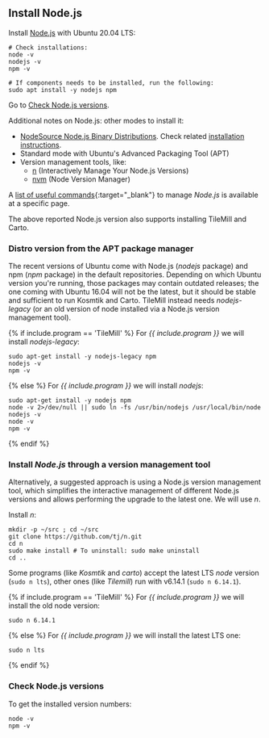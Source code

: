 ## Install Node.js

Install [Node.js](https://nodejs.org/en/) with Ubuntu 20.04 LTS:

```shell
# Check installations:
node -v
nodejs -v
npm -v

# If components needs to be installed, run the following:
sudo apt install -y nodejs npm
```

Go to [Check Node.js versions](#check-nodejs-versions).

Additional notes on Node.js: other modes to install it:

- [NodeSource Node.js Binary Distributions](https://github.com/nodesource/distributions). Check related [installation instructions](https://github.com/nodesource/distributions#installation-instructions).
- Standard mode with Ubuntu's Advanced Packaging Tool (APT)
- Version management tools, like:
  - [n](https://github.com/tj/n) (Interactively Manage Your Node.js Versions)
  - [nvm](https://github.com/creationix/nvm) (Node Version Manager)

A [list of useful commands](../nodejs-commands){:target="_blank"} to manage *Node.js* is available at a specific page.

The above reported Node.js version also supports installing TileMill and Carto.

### Distro version from the APT package manager

The recent versions of Ubuntu come with Node.js (*nodejs* package) and npm (*npm* package) in the default repositories. Depending on which Ubuntu version you're running, those packages may contain outdated releases; the one coming with Ubuntu 16.04 will not be the latest, but it should be stable and sufficient to run Kosmtik and Carto. TileMill instead needs *nodejs-legacy* (or an old version of node installed via a Node.js version management tool).

{% if include.program == 'TileMill' %}
For *{{ include.program }}* we will install *nodejs-legacy*:

```shell
sudo apt-get install -y nodejs-legacy npm
nodejs -v
npm -v
```
{% else %}
For *{{ include.program }}* we will install *nodejs*:

```shell
sudo apt-get install -y nodejs npm
node -v 2>/dev/null || sudo ln -fs /usr/bin/nodejs /usr/local/bin/node
nodejs -v
node -v
npm -v
```
{% endif %}

### Install *Node.js* through a version management tool

Alternatively, a suggested approach is using a Node.js version management tool, which simplifies the interactive management of different Node.js versions and allows performing the upgrade to the latest one. We will use *n*.

Install *n*:

```shell
mkdir -p ~/src ; cd ~/src
git clone https://github.com/tj/n.git
cd n
sudo make install # To uninstall: sudo make uninstall
cd ..
```

Some programs (like *Kosmtik* and *carto*) accept the latest LTS *node* version (`sudo n lts`), other ones (like *Tilemill*) run with v6.14.1 (`sudo n 6.14.1`).

{% if include.program == 'TileMill' %}
For *{{ include.program }}* we will install the old node version:

```shell
sudo n 6.14.1
```
{% else %}
For *{{ include.program }}* we will install the latest LTS one:

```shell
sudo n lts
```
{% endif %}

### Check Node.js versions

To get the installed version numbers:

```shell
node -v
npm -v
```

